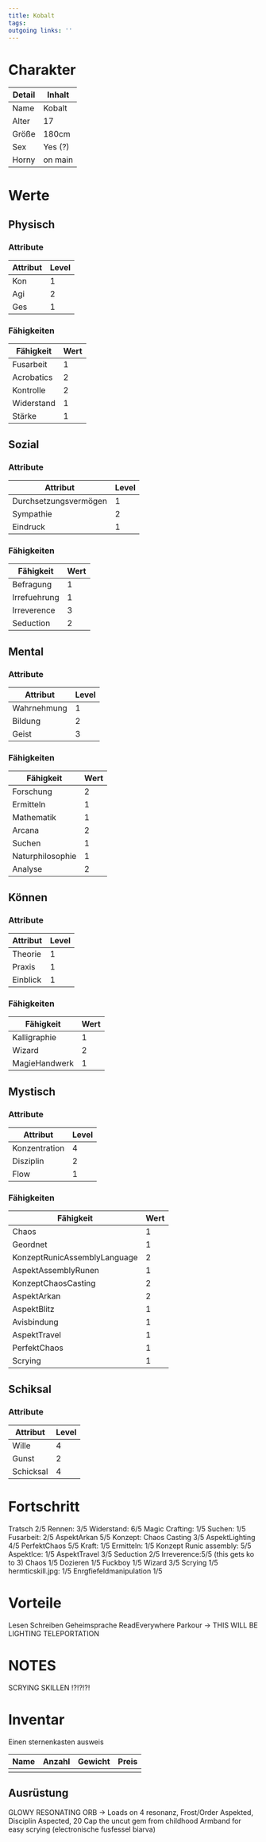 ```yaml
---
title: Kobalt  
tags:   
outgoing links: ''  
---
```

# Charakter
|Detail|Inhalt|
|-|-|
|Name | Kobalt|
|Alter | 17 |
|Größe|180cm|
|Sex|Yes (?)|
|Horny|on main|

# Werte
## Physisch
### Attribute
|Attribut|Level|
|-|-|
| Kon | 1 |
| Agi | 2 |
| Ges | 1 |

### Fähigkeiten
|Fähigkeit|Wert|
|-|-|
|Fusarbeit|1|
|Acrobatics|2|
|Kontrolle|2|
|Widerstand|1|
|Stärke|1|

## Sozial
### Attribute 
|Attribut|Level|
|-|-|
| Durchsetzungsvermögen | 1 |
| Sympathie | 2 |
| Eindruck | 1 |


### Fähigkeiten
|Fähigkeit|Wert|
|-|-|
|Befragung|1|
|Irrefuehrung|1|
|Irreverence| 3 |
| Seduction | 2 | 

## Mental
### Attribute 
|Attribut|Level|
|-|-|
| Wahrnehmung | 1 |
| Bildung | 2 |
| Geist | 3 |


### Fähigkeiten
|Fähigkeit|Wert|
|-|-|
|Forschung|2|
|Ermitteln|1|
|Mathematik|1|
|Arcana|2|
|Suchen|1|
|Naturphilosophie|1|
|Analyse|2|


## Können
### Attribute 
|Attribut|Level|
|-|-|
| Theorie | 1 |
| Praxis | 1 |
| Einblick | 1 |


### Fähigkeiten
|Fähigkeit|Wert|
|-|-|
|Kalligraphie|1|
|Wizard|2|
|MagieHandwerk|1|

## Mystisch
### Attribute 
|Attribut|Level|
|-|-|
| Konzentration | 4 |
| Disziplin | 2 |
| Flow | 1 |

### Fähigkeiten
|Fähigkeit|Wert|
|-|-|
|Chaos|1|
|Geordnet|1|
| KonzeptRunicAssemblyLanguage | 2 |
| AspektAssemblyRunen | 1 |
| KonzeptChaosCasting | 2 |
| AspektArkan | 2 |
| AspektBlitz | 1 |
| Avisbindung | 1 |
| AspektTravel | 1 |
| PerfektChaos | 1 | 
| Scrying | 1 | 

## Schiksal
### Attribute 
|Attribut|Level|
|-|-|
| Wille | 4 |
| Gunst | 2 |
| Schicksal | 4 |


# Fortschritt
Tratsch 2/5
Rennen: 3/5
Widerstand: 6/5
Magic Crafting: 1/5
Suchen: 1/5
Fusarbeit: 2/5
AspektArkan 5/5
Konzept: Chaos Casting 3/5
AspektLighting 4/5
PerfektChaos 5/5
Kraft: 1/5
Ermitteln: 1/5
Konzept Runic assembly: 5/5
AspektIce: 1/5
AspektTravel 3/5
Seduction 2/5
Irreverence:5/5 (this gets ko to 3)
Chaos 1/5
Dozieren 1/5
Fuckboy 1/5
Wizard 3/5
Scrying 1/5
hermticskill.jpg: 1/5
Enrgfiefeldmanipulation 1/5

# Vorteile
Lesen
Schreiben
Geheimsprache
ReadEverywhere
Parkour
-> THIS WILL BE LIGHTING TELEPORTATION

# NOTES
SCRYING SKILLEN !?!?!?!


# Inventar

Einen sternenkasten ausweis

|Name|Anzahl|Gewicht|Preis|
|---|---|---|---|
|||||

## Ausrüstung

GLOWY RESONATING ORB  -> Loads on 4 resonanz, Frost/Order Aspekted, Disciplin Aspected, 20 Cap
the uncut gem from childhood
Armband for easy scrying (electronische fusfessel biarva)